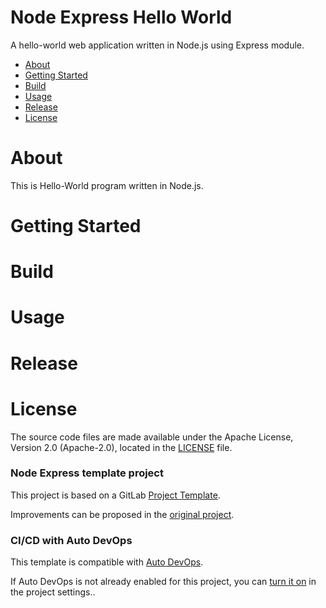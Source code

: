 # Node Express Hello World
A hello-world web application written in Node.js using Express module.
* [About](#about)
* [Getting Started](#getting-started)
* [Build](#build)
* [Usage](#usage)
* [Release](#release)
* [License](#license)

# About
This is Hello-World program written in Node.js. 
# Getting Started
# Build
# Usage
# Release
# License
The source code files are made available under the Apache License, Version 2.0 (Apache-2.0), located in the [LICENSE](LICENSE) file.
### Node Express template project

This project is based on a GitLab [Project Template](https://docs.gitlab.com/ee/gitlab-basics/create-project.html).

Improvements can be proposed in the [original project](https://gitlab.com/gitlab-org/project-templates/express).

### CI/CD with Auto DevOps

This template is compatible with [Auto DevOps](https://docs.gitlab.com/ee/topics/autodevops/).

If Auto DevOps is not already enabled for this project, you can [turn it on](https://docs.gitlab.com/ee/topics/autodevops/#enabling-auto-devops) in the project settings..
